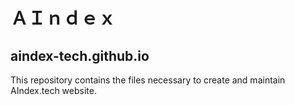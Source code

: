 # **ＡＩｎｄｅｘ**
## aindex-tech.github.io

This repository contains the files necessary to create and maintain AIndex.tech website.